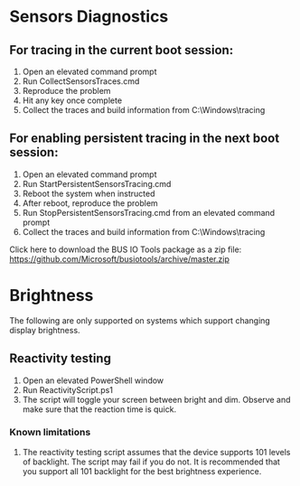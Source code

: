 # Sensors Diagnostics

## For tracing in the current boot session:
1) Open an elevated command prompt
2) Run CollectSensorsTraces.cmd
3) Reproduce the problem
4) Hit any key once complete
5) Collect the traces and build information from C:\Windows\tracing

## For enabling persistent tracing in the next boot session:
1) Open an elevated command prompt
2) Run StartPersistentSensorsTracing.cmd
3) Reboot the system when instructed
4) After reboot, reproduce the problem
5) Run StopPersistentSensorsTracing.cmd from an elevated command prompt
6) Collect the traces and build information from C:\Windows\tracing

Click here to download the BUS IO Tools package as a zip file: https://github.com/Microsoft/busiotools/archive/master.zip

# Brightness
The following are only supported on systems which support changing display brightness.

## Reactivity testing
1. Open an elevated PowerShell window
2. Run ReactivityScript.ps1
3. The script will toggle your screen between bright and dim. Observe and make sure that the reaction time is quick.

### Known limitations
1. The reactivity testing script assumes that the device supports 101 levels of backlight. The script may fail if you do not. It is recommended that you support all 101 backlight for the best brightness experience.
